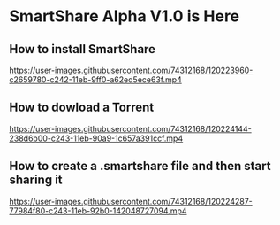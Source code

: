 # SmartShare Alpha V1.0 is Here 

## How to install SmartShare 

https://user-images.githubusercontent.com/74312168/120223960-c2659780-c242-11eb-9ff0-a62ed5ece63f.mp4

## How to dowload a Torrent

https://user-images.githubusercontent.com/74312168/120224144-238d6b00-c243-11eb-90a9-1c657a391ccf.mp4


## How to create a .smartshare file and then start sharing it 

https://user-images.githubusercontent.com/74312168/120224287-77984f80-c243-11eb-92b0-142048727094.mp4






